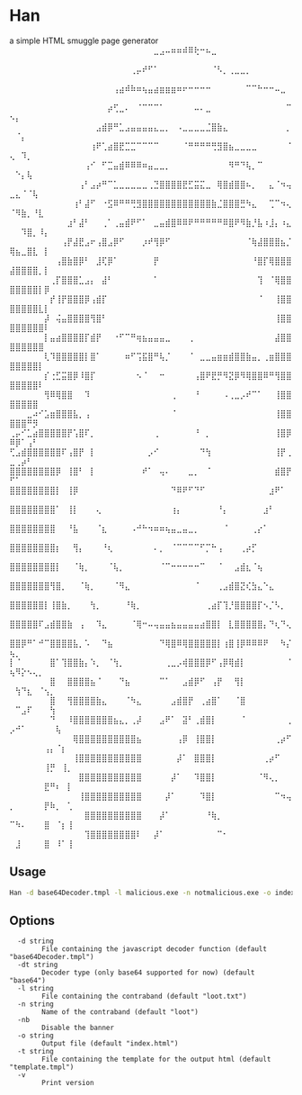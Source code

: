 # Han
a simple HTML smuggle page generator
⠀⠀⠀⠀⠀⠀⠀⠀⠀⠀⠀⠀⠀⠀⠀⠀⠀⠀⠀⠀⠀⠀⠀⠀⠀⣀⣠⠤⠶⠶⠾⠿⢗⠒⠦⣀⠀⠀⠀⠀⠀⠀⠀⠀⠀⠀⠀⠀⠀⠀⠀⠀⠀⠀⠀⠀⠀⠀⠀⠀
⠀⠀⠀⠀⠀⠀⠀⠀⠀⠀⠀⠀⠀⠀⠀⠀⠀⠀⠀⠀⠀⢀⡤⠞⠋⠁⠀⠀⠀⠀⠀⠀⠀⠀⠀⠈⠣⡀⢀⣀⣀⡀⠀⠀⠀⠀⠀⠀⠀⠀⠀⠀⠀⠀⠀⠀⠀⠀⠀⠀
⠀⠀⠀⠀⠀⠀⠀⠀⠀⠀⠀⠀⠀⠀⠀⠀⠀⠀⢠⣴⠾⠷⠶⢦⣤⣴⣶⣶⣶⠶⠖⠒⠒⠒⠒⠀⠀⠀⠀⠀⠀⠉⠉⠓⠒⠒⠤⣀⠀⠀⠀⠀⠀⠀⠀⠀⠀⠀⠀⠀
⠀⠀⠀⠀⠀⠀⠀⠀⠀⠀⠀⠀⠀⠀⠀⠀⠀⡴⢋⣀⠄⠀⠈⠉⠉⠉⠁⠀⠀⠀⠀⠀⠤⠄⣀⠀⠀⠀⠀⠀⠀⠀⠀⠀⠀⠀⠀⠀⠉⠢⡄⠀⠀⠀⠀⠀⠀⠀⠀⠀
⠀⠀⠀⠀⠀⠀⠀⠀⠀⠀⠀⠀⠀⠀⠀⣠⣾⡿⠛⣁⣠⣤⣤⣤⣤⣄⣀⡀⠀⠠⣀⣀⣀⣀⣈⣿⣷⣄⠀⠀⠀⠀⠀⠀⠀⠀⠀⠀⡀⠀⠈⡄⠀⠀⠀⠀⠀⠀⠀⠀
⠀⠀⠀⠀⠀⠀⠀⠀⠀⠀⠀⠀⠀⠀⢰⠟⢁⣴⣿⣟⣉⣉⠉⠉⠉⠉⠀⠀⠀⠀⠈⠛⠛⠛⠛⢛⣻⣿⣦⣀⣀⣀⣀⠀⠀⠀⠀⠀⠈⢄⠀⠹⡀⠀⠀⠀⠀⠀⠀⠀
⠀⠀⠀⠀⠀⠀⠀⠀⠀⠀⠀⠀⠀⢠⠊⠀⠋⣉⣤⣾⠿⠿⠿⠶⣤⣀⣀⡀⠀⠀⠀⠀⠀⠀⠀⠀⠀⠀⠻⠛⠙⢧⡀⠉⠀⠀⠀⠀⠀⠀⠑⡄⢧⠀⠀⠀⠀⠀⠀⠀
⠀⠀⠀⠀⠀⠀⠀⠀⠀⠀⠀⠀⢠⠃⣠⡴⠛⠉⣁⣀⣀⣀⣀⣀⢀⣙⣿⣿⣿⣿⣟⣋⣭⣍⣀⠀⢿⣿⣾⣿⣿⠦⡀⠀⠀⣄⠈⠲⢤⣀⣄⠈⠈⢧⠀⠀⠀⠀⠀⠀
⠀⠀⠀⠀⠀⠀⠀⠀⠀⠀⠀⢰⠃⣼⠋⠀⠐⣫⠿⠛⠛⢛⣻⣿⣿⣿⣿⣿⣿⣿⣿⣿⣿⣿⣿⣷⣈⣿⣿⣿⣛⠳⣄⠀⠀⢉⠉⠲⢄⠈⠻⣷⡀⠘⣇⠀⠀⠀⠀⠀
⠀⠀⠀⠀⠀⠀⠀⠀⠀⠀⣰⠃⣼⠃⠀⠀⢀⠁⢀⣤⣾⠟⠋⠁⠀⣀⣤⣾⣿⠿⠿⠟⠛⠛⠛⠛⠛⠿⣿⠟⠻⣷⡘⣧⠰⣸⡄⠰⣄⠀⠀⠹⣿⡀⠸⡄⠀⠀⠀⠀
⠀⠀⠀⠀⠀⠀⠀⠀⠀⢠⡟⣼⣟⣠⠖⢠⣿⣠⡿⠋⠀⠀⠀⡰⠞⢻⡿⠋⠀⠀⠀⠀⠀⠀⠀⠀⠀⠀⠀⠀⠀⠈⢷⣼⣿⣿⣿⣦⡈⢿⣦⣀⣿⣇⠀⡇⠀⠀⠀⠀
⠀⠀⠀⠀⠀⠀⠀⠀⢠⣿⣷⣿⡿⠃⠀⣸⢏⡿⠁⠀⠀⠀⠀⠀⠀⡟⠀⠀⠀⠀⠀⠀⠀⠀⠀⠀⠀⠀⠀⠀⠀⠀⠘⣿⡏⢿⣿⣿⣿⣼⣿⣿⣿⣿⡀⡇⠀⠀⠀⠀
⠀⠀⠀⠀⠀⠀⠀⢀⡏⣿⣿⣿⣁⣠⡄⠀⣼⠃⠀⠀⠀⠀⠀⠀⠀⠁⠀⠀⠀⠀⠀⠀⠀⠀⠀⠀⠀⠀⠀⠀⠀⠀⠀⢹⠀⠈⢿⣿⣿⣿⣿⣿⣿⣿⡇⡿⠀⠀⠀⠀
⠀⠀⠀⠀⠀⠀⠀⡞⢸⡟⣿⣿⣿⡿⢠⣾⡏⠀⠀⠀⠀⠀⠀⠀⠀⠀⠀⠀⠀⠀⠀⠀⠀⠀⠀⠀⠀⠀⠀⠀⠀⠀⠀⠈⠀⠀⢸⣿⣿⣿⣿⣿⣿⣿⣇⡇⠀⠀⠀⠀
⠀⠀⠀⠀⠀⠀⡼⠀⢬⣤⣿⣿⣿⣿⢻⣿⠃⠀⠀⠀⠀⠀⠀⠀⠀⠀⠀⠀⠀⠀⠀⠀⠀⠀⠀⠀⠀⠀⠀⠀⠀⠀⠀⠀⠀⠀⢸⣿⣿⣿⣿⣿⣿⣿⣿⠇⠀⠀⠀⠀
⠀⠀⠀⠀⠀⠀⡇⣤⣴⣿⣿⣿⣿⡏⣾⡟⠀⠀⠐⠋⠉⠛⢶⣦⣤⣤⣤⣀⠀⠀⠀⢀⠀⠀⠀⠀⠀⠀⠀⠀⠀⠀⠀⠀⠀⠀⣼⣿⣿⣿⣿⣿⣿⣿⣿⠀⠀⠀⠀⠀
⠀⠀⠀⠀⠀⠀⢇⠹⣿⣿⣿⣿⣿⡇⣿⠁⠀⠀⠀⠀⠶⠋⢩⣯⣿⠛⢧⡈⠀⠀⠀⠈⠀⣀⣀⣤⣶⣶⣾⣿⣿⣷⣤⡀⢀⣶⣿⣿⣿⣿⣿⣿⣿⣿⡇⠀⠀⠀⠀⠀
⠀⠀⠀⠀⠀⠀⡎⢐⣋⣭⣿⡿⠸⣿⡏⠀⠀⠀⠀⠀⠀⠀⠢⠈⠀⠀⠒⠀⠀⠀⠀⠀⢠⣿⠟⣟⡛⠻⣝⡿⠻⢿⣿⣿⠿⠛⢻⣿⣿⣿⣿⣿⣿⣿⠇⠀⠀⠀⠀⠀
⠀⠀⠀⠀⠀⠀⢻⠿⢿⣿⣿⠀⠀⠹⠀⠀⠀⠀⠀⠀⠀⠀⠀⠀⠀⠀⠀⠀⢀⠀⠀⠀⠘⠀⠀⠀⠀⠠⢀⣀⡠⠞⠉⠁⠀⠀⢸⣿⣿⣿⣿⣿⣿⣿⠀⠀⠀⠀⠀⠀
⠀⠀⠀⣀⠴⠊⣡⣶⣿⣿⣿⣧⡀⢠⠀⠀⠀⠀⠀⠀⠀⠀⠀⠀⠀⠀⠀⠀⠈⠀⠀⠀⠀⠀⠀⠀⠀⠀⠀⠀⠀⠀⠀⠀⠀⠀⢸⣿⣿⣿⣿⣿⠛⡻⠀⠀⠀⠀⠀⠀
⢀⡤⠊⣁⣴⣿⣿⣿⣿⣿⡟⢡⣿⠏⡀⠀⠀⠀⠀⠀⠀⠀⠀⠀⠀⢀⠀⠀⠀⠀⠀⠀⠘⠀⡀⠀⠀⠀⠀⠀⠀⠀⠀⠀⠀⠀⢸⣿⡿⠿⡿⠁⢠⠃⠀⠀⠀⠀⠀⠀
⢋⣠⣾⣿⣿⣿⣿⣿⣿⠏⢠⣿⡟⠀⡇⠀⠀⠀⠀⠀⠀⠀⠀⠀⡠⠊⠀⠀⠀⠀⠀⠀⠀⠙⢳⠀⠀⠀⠀⠀⠀⠀⠀⠀⠀⠀⢸⡟⢀⣀⢀⡴⠃⠀⠀⠀⠀⠀⠀⠀
⣿⣿⣿⣿⣿⣿⣿⣿⡿⠀⢸⣿⠃⠀⡇⠀⠀⠀⠀⠀⠀⠀⠀⠞⠁⠀⢤⠄⠀⠀⠀⣀⡀⠀⠈⠀⠀⠀⠀⠀⠀⠀⠀⠀⠀⠀⣾⣿⡟⠋⠁⠀⠀⠀⠀⠀⠀⠀⠀⠀
⣿⣿⣿⣿⣿⣿⣿⣿⡇⠀⢸⡿⠀⠀⠀⠀⠀⠀⠀⠀⠀⠀⠀⠀⠀⠀⠀⠀⠙⠿⠟⠋⠙⠋⠀⠀⠀⠀⠀⠀⠀⠀⠀⠀⠀⣰⠟⠁⠀⠀⠀⠀⠀⠀⠀⠀⠀⠀⠀⠀
⣿⣿⣿⣿⣿⣿⣿⣿⠁⠀⢸⡇⠀⠀⠀⢄⠀⠀⠀⠀⠀⠀⠀⠀⠀⠀⠀⠀⢰⡄⠀⠀⠀⠀⠀⠀⠘⡄⠀⠀⠀⠀⠀⠀⣰⠃⠀⠀⠀⠀⠀⠀⠀⠀⠀⠀⠀⠀⠀⠀
⣿⣿⣿⣿⣿⣿⣿⣿⠀⠀⠘⣧⠀⠀⠀⠈⣆⠀⠀⠀⠀⠠⠚⠓⠲⠶⠶⢦⣤⣀⣤⣀⡀⠀⠀⠀⠀⠈⠀⠀⠀⠀⢀⡔⠁⠀⠀⠀⠀⠀⠀⠀⠀⠀⠀⠀⠀⠀⠀⠀
⣿⣿⣿⣿⣿⣿⣿⣿⡆⠀⠀⢻⡄⠀⠀⠀⠘⢆⠀⠀⠀⠀⠀⠀⠀⠄⡀⠀⠈⠉⠉⠉⠉⠋⡉⠓⢠⠀⠀⠀⢀⡴⡋⠀⠀⠀⠀⠀⠀⠀⠀⠀⠀⠀⠀⠀⠀⠀⠀⠀
⣿⣿⣿⣿⣿⣿⣿⣿⡇⠀⠀⠈⢷⡀⠀⠀⠀⠈⢧⡀⠀⠀⠀⠀⠀⠀⠈⠉⠒⠒⠒⠒⠒⠉⠀⠀⠈⠀⠀⣠⣾⣆⠈⢦⠀⠀⠀⠀⠀⠀⠀⠀⠀⠀⠀⠀⠀⠀⠀⠀
⣿⣿⣿⣿⣿⣿⣿⢻⣿⡀⠀⠀⠈⢷⡀⠀⠀⠀⠈⠻⣄⠀⠀⠀⠀⠀⠀⠀⠀⠀⠀⠀⠈⠀⠀⠀⢀⣠⣾⣿⣝⢎⣳⣄⠑⣄⠀⠀⠀⠀⠀⠀⠀⠀⠀⠀⠀⠀⠀⠀
⣿⣿⣿⣿⣿⣿⡇⢸⣿⣷⡀⠀⠀⠀⢳⡀⠀⠀⠀⠀⠘⢷⡀⠀⠀⠀⠀⠀⠀⠀⠀⠀⠀⠀⢀⣴⡏⢹⡘⣿⣿⣿⣿⡏⠢⡈⠣⡀⠀⠀⠀⠀⠀⠀⠀⠀⠀⠀⠀⠀
⣿⣿⣿⣿⣿⠏⣠⣾⣿⣿⣷⠀⢠⠀⠀⠹⣄⠀⠀⠀⠀⠈⢿⠒⠤⢤⣤⣤⣦⣤⣤⣤⣤⣴⣿⣿⡇⠀⣇⣿⣿⣿⣿⣿⡄⠙⢆⠙⢄⠀⠀⠀⠀⠀⠀⠀⠀⠀⠀⠀
⣿⣿⡿⠛⠁⠚⠉⣿⣿⣿⣿⣧⡀⠡⠀⠀⠙⣦⠀⠀⠀⠀⠀⠀⠀⠀⠙⢿⣿⠿⢿⣿⣿⣿⣿⣿⡇⢰⣿⢸⡿⠿⠿⠿⠟⠀⠀⠳⡌⢦⡀⠀⠀⠀⠀⠀⠀⠀⠀⠀
⡇⠈⠀⠀⠀⠀⠀⣿⠁⢹⣿⣿⣷⡄⠱⡀⠀⠈⢳⡀⠀⠀⠀⠀⠀⠀⠀⢀⣀⡠⢾⣿⣿⣿⡿⠋⢠⡿⢿⣾⡇⠀⠀⠀⠀⠀⠀⠀⠈⢦⠻⡕⠢⢄⡀⠀⠀⠀⠀⠀
⠀⠀⠀⠀⠀⠀⠀⣿⠀⠀⣿⣿⣿⣿⣦⠈⠀⠀⠀⠙⣦⠀⠀⠀⠀⠀⠉⠁⠀⠀⣠⣾⡿⠋⠀⢠⡟⠀⠀⢻⡇⠀⠀⠀⠀⠀⠀⠀⠀⠀⢳⠙⣆⠀⠈⢢⡀⠀⠀⠀
⠀⠀⠀⠀⠀⠀⠀⣿⠀⠀⢻⣿⣿⣿⣿⣷⣄⠀⠀⠀⠈⠳⣄⠀⠀⠀⠀⠀⣠⣾⣿⡟⠀⢀⣴⣿⠁⠀⠀⠈⣿⠀⠀⠀⠀⠀⠀⠀⠀⠀⠉⣠⠏⠀⠀⠀⢳⠀⠀⠀
⠀⠀⠀⠀⠀⠀⠀⠙⠀⠀⠸⣿⣿⣿⣿⣿⣿⣿⣦⣄⡀⢀⡼⠀⠀⠀⣠⠟⠁⠀⣽⠃⢀⣾⣿⡇⠀⠀⠀⠀⠈⠀⠀⠀⠀⠀⠀⠀⢀⡠⠚⠁⠀⠀⠀⠀⠀⢧⠀⠀
⠀⠀⠀⠀⠀⠀⠀⠀⠀⠀⠀⢿⣿⣿⣿⣿⣿⣿⣿⣿⣿⣿⣦⠀⠀⠀⠀⠀⠀⢠⡿⠀⢸⣿⣿⡇⠀⠀⠀⠀⠀⠀⠀⠀⠀⠀⢀⡴⠋⠀⠀⠀⠀⠀⠀⢠⡄⠈⡆⠀
⠀⠀⠀⠀⠀⠀⠀⠀⠀⠀⠀⢸⣿⣿⣿⣿⣿⣿⣿⣿⣿⣿⣿⠀⠀⠀⠀⠀⠀⡼⠁⠀⣿⣿⣿⡇⠀⠀⠀⠀⠀⠀⠀⠀⢀⡴⠋⠀⠀⠀⠀⠀⠀⠀⠀⢸⡛⠀⢸⡀
⠀⠀⠀⠀⠀⠀⠀⠀⠀⠀⠀⠀⣿⣿⣿⣿⣿⣿⣿⣿⣿⣿⣿⠀⠀⠀⠀⠀⡼⠁⠀⠀⠹⣿⣿⡇⠀⠀⠀⠀⠀⠀⠀⠈⠻⢄⡀⠀⠀⠀⠀⠀⠀⠀⠀⣟⠛⠆⠀⡇
⠀⠀⠀⠀⠀⠀⠀⠀⠀⠀⠀⠀⢸⣿⣿⣿⣿⣿⣿⣿⣿⣿⣿⠀⠀⠀⠀⡼⠁⠀⠀⠀⠀⠹⣿⡇⠀⠀⠀⠀⠀⠀⠀⠀⠀⠀⠉⠲⢤⡀⠀⠀⠀⠀⠀⡟⠷⡀⠀⢁
⠀⠀⠀⠀⠀⠀⠀⠀⠀⠀⠀⠀⠀⣿⣿⣿⣿⣿⣿⣿⣿⣿⣿⠀⠀⠀⡼⠁⠀⠀⠀⠀⠀⠀⠘⢷⡀⠀⠀⠀⠀⠀⠀⠀⠀⠀⠀⠀⠀⠉⠳⠄⠀⠀⠀⣿⠀⠈⡆⢸
⠀⠀⠀⠀⠀⠀⠀⠀⠀⠀⠀⠀⠀⢹⣿⣿⣿⣿⣿⣿⣿⣿⠇⠀⠀⡼⠁⠀⠀⠀⠀⠀⠀⠀⠀⠀⠉⠂⠀⠀⠀⠀⠀⠀⠀⠀⠀⠀⠀⠀⣸⠀⠀⠀⠀⣿⠀⠸⠁⢸

## Usage
```bash
Han -d base64Decoder.tmpl -l malicious.exe -n notmalicious.exe -o index.html -t index.tmpl
```

## Options
```
  -d string
        File containing the javascript decoder function (default "base64Decoder.tmpl")
  -dt string
        Decoder type (only base64 supported for now) (default "base64")
  -l string
        File containing the contraband (default "loot.txt")
  -n string
        Name of the contraband (default "loot")
  -nb
        Disable the banner
  -o string
        Output file (default "index.html")
  -t string
        File containing the template for the output html (default "template.tmpl")
  -v
        Print version
```
